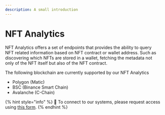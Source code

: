 ```yaml
---
description: A small introduction
---
```


# NFT Analytics

NFT Analytics offers a set of endpoints that provides the ability to query NFT related information based on NFT contract or wallet address. Such as discovering which NFTs are stored in a wallet, fetching the metadata not only of the NFT itself but also of the NFT contract. 

The following blockchain are currently supported by our NFT Analytics

* Polygon \(Matic\)
* BSC \(Binance Smart Chain\)
* Avalanche \(C-Chain\)

{% hint style="info" %}
🧙 To connect to our systems, please request access using [this form](https://forms.venly.io/clientID). 
{% endhint %}



